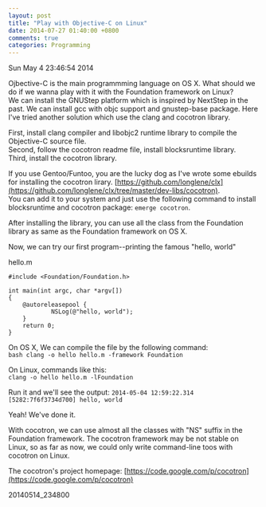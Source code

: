 ```yaml
---
layout: post
title: "Play with Objective-C on Linux"
date: 2014-07-27 01:40:00 +0800
comments: true
categories: Programming
---
```


Sun May 4 23:46:54 2014  

Ojbective-C is the main programmming language on OS X.
What should we do if we wanna play with it with the Foundation framework on Linux?  
We can install the GNUStep platform which is inspired by NextStep in the past. We can install gcc with objc support and gnustep-base package. Here I've tried another solution which use the clang and cocotron library.

First, install clang compiler and libobjc2 runtime library to compile the Objective-C source file.  
Second, follow the cocotron readme file, install blocksruntime library.  
Third, install the cocotron library.

If you use Gentoo/Funtoo, you are the lucky dog as I've wrote some ebuilds for installing the cocotron lirary. [https://github.com/longlene/clx](https://github.com/longlene/clx/tree/master/dev-libs/cocotron).  
You can add it to your system and just use the following command to install blocksruntime and cocotron package:
`emerge cocotron`.

After installing the library, you can use all the class from the Foundation library as same as the Foundation framework on OS X.

Now, we can try our first program--printing the famous "hello, world"

hello.m  
```objc
#include <Foundation/Foundation.h>

int main(int argc, char *argv[])  
{  
    @autoreleasepool {
            NSLog(@"hello, world");
    }
    return 0;
}
```


On OS X, We can compile the file by the following command:  
`bash
clang -o hello hello.m -framework Foundation
`

On Linux, commands like this:  
`clang -o hello hello.m -lFoundation`

Run it and we'll see the output:
`
2014-05-04 12:59:22.314 [5282:7f6f3734d700] hello, world
`

Yeah! We've done it.

With cocotron, we can use almost all the classes with "NS" suffix in the Foundation framework. The cocotron framework may be not stable on Linux, so as far as now, we could only write command-line toos with cocotron on Linux.

The cocotron's project homepage: [https://code.google.com/p/cocotron](https://code.google.com/p/cocotron)

20140514_234800
